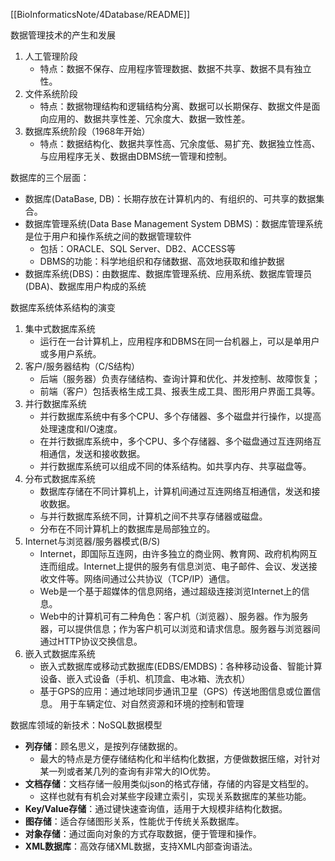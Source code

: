 [[BioInformaticsNote/4Database/README]]

数据管理技术的产生和发展
1. 人工管理阶段
   - 特点：数据不保存、应用程序管理数据、数据不共享、数据不具有独立性。
2. 文件系统阶段
   - 特点：数据物理结构和逻辑结构分离、数据可以长期保存、数据文件是面向应用的、数据共享性差、冗余度大、数据一致性差。
3. 数据库系统阶段（1968年开始）
   - 特点：数据结构化、数据共享性高、冗余度低、易扩充、数据独立性高、与应用程序无关、数据由DBMS统一管理和控制。

数据库的三个层面：
- 数据库(DataBase, DB)：长期存放在计算机内的、有组织的、可共享的数据集合。
- 数据库管理系统(Data Base Management System DBMS)：数据库管理系统是位于用户和操作系统之间的数据管理软件
	- 包括：ORACLE、SQL Server、DB2、ACCESS等
	- DBMS的功能：科学地组织和存储数据、高效地获取和维护数据
- 数据库系统(DBS)：由数据库、数据库管理系统、应用系统、数据库管理员(DBA)、数据库用户构成的系统

数据库系统体系结构的演变
1. 集中式数据库系统
	- 运行在一台计算机上，应用程序和DBMS在同一台机器上，可以是单用户或多用户系统。
2. 客户/服务器结构（C/S结构）
	- 后端（服务器）负责存储结构、查询计算和优化、并发控制、故障恢复；
	- 前端（客户）包括表格生成工具、报表生成工具、图形用户界面工具等。
3. 并行数据库系统
	- 并行数据库系统中有多个CPU、多个存储器、多个磁盘并行操作，以提高处理速度和I/O速度。
	- 在并行数据库系统中，多个CPU、多个存储器、多个磁盘通过互连网络互相通信，发送和接收数据。
	- 并行数据库系统可以组成不同的体系结构。如共享内存、共享磁盘等。
4. 分布式数据库系统
	- 数据库存储在不同计算机上，计算机间通过互连网络互相通信，发送和接收数据。
	- 与并行数据库系统不同，计算机之间不共享存储器或磁盘。
	- 分布在不同计算机上的数据库是局部独立的。
5. Internet与浏览器/服务器模式(B/S)
	- Internet，即国际互连网，由许多独立的商业网、教育网、政府机构网互连而组成。Internet上提供的服务有信息浏览、电子邮件、会议、发送接收文件等。网络间通过公共协议（TCP/IP）通信。
	- Web是一个基于超媒体的信息网络，通过超级连接浏览Internet上的信息。
	- Web中的计算机可有二种角色：客户机（浏览器）、服务器。作为服务器，可以提供信息；作为客户机可以浏览和请求信息。服务器与浏览器间通过HTTP协议交换信息。
6. 嵌入式数据库系统
	- 嵌入式数据库或移动式数据库(EDBS/EMDBS)：各种移动设备、智能计算设备、嵌入式设备（手机、机顶盒、电冰箱、洗衣机）
	- 基于GPS的应用：通过地球同步通讯卫星（GPS）传送地图信息或位置信息。 用于车辆定位、对自然资源和环境的控制和管理

数据库领域的新技术：NoSQL数据模型
- **列存储**：顾名思义，是按列存储数据的。
	- 最大的特点是方便存储结构化和半结构化数据，方便做数据压缩，对针对某一列或者某几列的查询有非常大的IO优势。
- **文档存储**：文档存储一般用类似json的格式存储，存储的内容是文档型的。
	- 这样也就有有机会对某些字段建立索引，实现关系数据库的某些功能。
- **Key/Value存储**：通过键快速查询值，适用于大规模非结构化数据。
- **图存储**：适合存储图形关系，性能优于传统关系数据库。
- **对象存储**：通过面向对象的方式存取数据，便于管理和操作。
- **XML数据库**：高效存储XML数据，支持XML内部查询语法。
